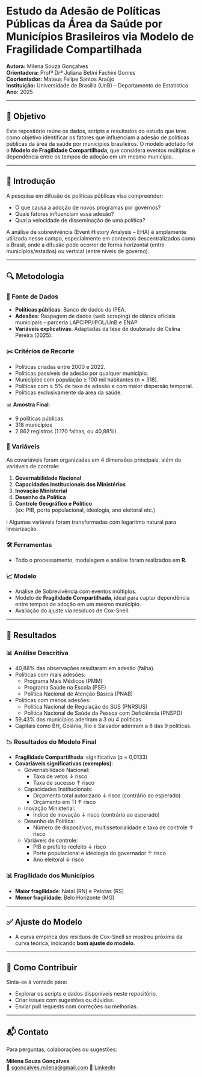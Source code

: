 # Estudo da Adesão de Políticas Públicas da Área da Saúde por Municípios Brasileiros via Modelo de Fragilidade Compartilhada

**Autora:** Milena Souza Gonçalves  
**Orientadora:** Profª Drª Juliana Betini Fachini Gomes  
**Coorientador:** Mateus Felipe Santos Araújo  
**Instituição:** Universidade de Brasília (UnB) – Departamento de Estatística  
**Ano:** 2025

---

## 📌 Objetivo

Este repositório reúne os dados, scripts e resultados do estudo que teve como objetivo identificar os fatores que influenciam a adesão de políticas públicas da área da saúde por municípios brasileiros. O modelo adotado foi o **Modelo de Fragilidade Compartilhada**, que considera eventos múltiplos e dependência entre os tempos de adoção em um mesmo município.

---

## 📖 Introdução

A pesquisa em difusão de políticas públicas visa compreender:

- O que causa a adoção de novos programas por governos?
- Quais fatores influenciam essa adesão?
- Qual a velocidade de disseminação de uma política?

A análise de sobrevivência (Event History Analysis – EHA) é amplamente utilizada nesse campo, especialmente em contextos descentralizados como o Brasil, onde a difusão pode ocorrer de forma horizontal (entre municípios/estados) ou vertical (entre níveis de governo).

---

## 🔍 Metodologia

### 📂 Fonte de Dados

- **Políticas públicas**: Banco de dados do IPEA.
- **Adesões**: Raspagem de dados (web scraping) de diários oficiais municipais – parceria LAPCIPP/IPOL/UnB e ENAP.
- **Variáveis explicativas**: Adaptadas da tese de doutorado de Celina Pereira (2025).

### ✂️ Critérios de Recorte

- Políticas criadas entre 2000 e 2022.
- Políticas passíveis de adesão por qualquer município.
- Municípios com população ≥ 100 mil habitantes (n = 318).
- Políticas com ≥ 5% de taxa de adesão e com maior dispersão temporal.
- Políticas exclusivamente da área da saúde.

📊 **Amostra Final**:  
- 9 políticas públicas  
- 318 municípios  
- 2.862 registros (1.170 falhas, ou 40,88%)

### 📐 Variáveis

As covariáveis foram organizadas em 4 dimensões principais, além de variáveis de controle:

1. **Governabilidade Nacional**
2. **Capacidades Institucionais dos Ministérios**
3. **Inovação Ministerial**
4. **Desenho da Política**
5. **Controle Geográfico e Político**  
   (ex: PIB, porte populacional, ideologia, ano eleitoral etc.)

ℹ️ Algumas variáveis foram transformadas com logaritmo natural para linearização.

### 🛠 Ferramentas

- Todo o processamento, modelagem e análise foram realizados em **R**.

### 📈 Modelo

- Análise de Sobrevivência com eventos múltiplos.
- Modelo de **Fragilidade Compartilhada**, ideal para captar dependência entre tempos de adoção em um mesmo município.
- Avaliação do ajuste via resíduos de Cox-Snell.

---

## 🔬 Resultados

### 📊 Análise Descritiva

- 40,88% das observações resultaram em adesão (falha).
- Políticas com mais adesões:  
  - Programa Mais Médicos (PMM)  
  - Programa Saúde na Escola (PSE)  
  - Política Nacional de Atenção Básica (PNAB)  
- Políticas com menos adesões:  
  - Política Nacional de Regulação do SUS (PNRSUS)  
  - Política Nacional de Saúde da Pessoa com Deficiência (PNSPD)  
- 59,43% dos municípios aderiram a 3 ou 4 políticas.
- Capitais como BH, Goiânia, Rio e Salvador aderiram a 8 das 9 políticas.

### 📉 Resultados do Modelo Final

- **Fragilidade Compartilhada**: significativa (p = 0,0133)
- **Covariáveis significativas (exemplos)**:
  - Governabilidade Nacional:  
    - Taxa de vetos ↓ risco  
    - Taxa de sucesso ↑ risco
  - Capacidades Institucionais:  
    - Orçamento total autorizado ↓ risco (contrário ao esperado)  
    - Orçamento em TI ↑ risco
  - Inovação Ministerial:  
    - Índice de inovação ↓ risco (contrário ao esperado)
  - Desenho da Política:  
    - Número de dispositivos, multissetorialidade e taxa de controle ↑ risco
  - Variáveis de controle:
    - PIB e prefeito reeleito ↓ risco  
    - Porte populacional e ideologia do governador ↑ risco  
    - Ano eleitoral ↓ risco

### 📊 Fragilidade dos Municípios

- **Maior fragilidade**: Natal (RN) e Pelotas (RS)  
- **Menor fragilidade**: Belo Horizonte (MG)

---

## ✅ Ajuste do Modelo

- A curva empírica dos resíduos de Cox-Snell se mostrou próxima da curva teórica, indicando **bom ajuste do modelo**.

---

## 🤝 Como Contribuir

Sinta-se à vontade para:

- Explorar os scripts e dados disponíveis neste repositório.
- Criar issues com sugestões ou dúvidas.
- Enviar pull requests com correções ou melhorias.

---

## 📬 Contato

Para perguntas, colaborações ou sugestões:

**Milena Souza Gonçalves**  
📧 sgoncalves.milena@gmail.com
🔗 [LinkedIn](https://www.linkedin.com/in/milenagoncalves/)
